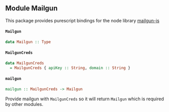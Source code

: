 ## Module Mailgun

This package provides purescript bindings for the node library
[mailgun-js](http://bojand.github.io/mailgun-js/#/README)

#### `Mailgun`

``` purescript
data Mailgun :: Type
```

#### `MailgunCreds`

``` purescript
data MailgunCreds
  = MailgunCreds { apiKey :: String, domain :: String }
```

#### `mailgun`

``` purescript
mailgun :: MailgunCreds -> Mailgun
```

Provide mailgun with `MailgunCreds` so it will return `Mailgun` which is
required by other modules.



